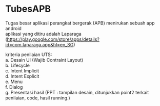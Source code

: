 # TubesAPB
Tugas besar aplikasi perangkat bergerak (APB) menirukan sebuah app android  
aplikasi yang ditiru adalah Laparaga (https://play.google.com/store/apps/details?id=com.laparaga.app&hl=en_SG)

kriteria penilaian UTS:  
  a. Desain UI (Wajib Contraint Layout)   
  b. Lifecycle  
  c. Intent Implicit  
  d. Intent Explicit  
  e. Menu  
  f. Dialog  
  g. Presentasi hasil (PPT : tampilan desain, ditunjukkan point2 terkait penilaian, code, hasil running.)
